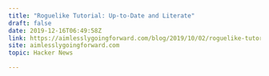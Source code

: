 ```yaml
---
title: "Roguelike Tutorial: Up-to-Date and Literate"
draft: false
date: 2019-12-16T06:49:58Z
link: https://aimlesslygoingforward.com/blog/2019/10/02/roguelike-tutorial-up-to-date-and-literate/?utm_medium=RSS&utm_source=hune
site: aimlesslygoingforward.com
topic: Hacker News  

---
```


